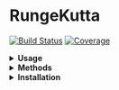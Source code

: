 # RungeKutta

[![Build Status](https://github.com/antonuccig/RungeKutta.jl/workflows/CI/badge.svg)](https://github.com/antonuccig/RungeKutta.jl/actions)
[![Coverage](https://codecov.io/gh/antonuccig/RungeKutta.jl/branch/master/graph/badge.svg)](https://codecov.io/gh/antonuccig/RungeKutta.jl)

<details><summary><b>Usage</b></summary>

Let's say that we want to solve the [simple gravity pendulum problem](https://en.wikipedia.org/wiki/Pendulum_(mathematics)#Simple_gravity_pendulum) using the [midpoint method](https://en.wikipedia.org/wiki/Midpoint_method). Here is how to do it with `RungeKutta`:

```julia
using RungeKutta
f(u, t) = [u[2]; -9.81 * sin(u[1])]
u0 = [0.0; π/2]
tspan = (0.0, 2π)
problem = IVP(f, u0, tspan)
solver = Midpoint(h = 1e-2)
solution = solve(problem, solver)
```

We can plot the obtained `solution` by extracting its fields `u` and `t`, e.g. with the convenient macro `@↓ u, t = solution` from `ArrowMacros`. Alternatively, we can use the predefined recipes:

```julia
using Plots, LaTeXStrings
plot(
  size = (800, 400), fmt = :svg,
  plot(solution, xlabel = L"t", label = [L"\theta" L"\omega"], legend = true),
  phaseplot(solution, vars = (1, 2), xlabel = L"\theta", ylabel = L"\omega")
)
```

![svg](imgs/1.svg)

`RungeKutta` comes with some predefined ODE problems, like the [Lorenz system](https://en.wikipedia.org/wiki/Lorenz_system):

```julia
u0 = [2.0, 3.0, -14.0]
tspan = (0.0, 10.0)
problem = Lorenz(u0 = u0, tspan = tspan)
solver = F45(h = 1e-3)
solution = solve(problem, solver)
plot(solution, xlabel = L"t", label = [L"x" L"y" L"z"], legend = true)
```

![svg](imgs/2.svg)

`RungeKutta` has also predefined recipes to plot stability regions and order stars:

```julia
plot(
  size = (1000, 400),
  stabilityf(RK4(), xlabel = L"\Re(z)", ylabel = L"\Im(z)", colour = :blues),
  orderstarf(RK4(), xlabel = L"\Re(z)", ylabel = L"\Im(z)", colour = :blues)
)
```

![svg](imgs/3.svg)

</details>

<details><summary><b>Methods</b></summary>

`RungeKutta.jl` currently supports explicit (`Euler`/`ExplicitEuler`, `Midpoint`/`ExplicitMidpoint`, `Heun2`, `Ralston2`, `Heun3`, `Kutta3`, `Ralston3`, `SSPRK3`, `RK4`, `Rule38`, `HeunEuler`, `Fehlberg45`/`F45`, `DormandPrince54`/`DP54`, `Verner65`/`V65`) and implicit methods (`BackwardEuler`/`ImplicitEuler`, `ImplicitMidpoint`, `CrankNicolson`, `SDIRK3`, `GaussLegendre4`/`GL4`, `GaussLegendre6`/`GL6`, `LobattoIIIA4`, `LobattoIIIB2`, `LobattoIIIB4`, `LobattoIIIC2`, `LobattoIIIC4`, `RadauIA3`, `RadauIA5`, `RadauIIA3`, `RadauIIA5`).

Current plans for further developments are:
- improve performance and error messages.
- automatic size detection of stability region.
- IMEX methods.

</details>

<details><summary><b>Installation</b></summary>

`RungeKutta` is compatible with Julia `v1.0` and above, and it can be installed by cloning this repository:
```julia
]add https://github.com/antonuccig/RungeKutta.jl
```
</details>
